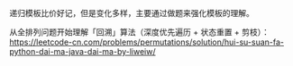 递归模板比价好记，但是变化多样，主要通过做题来强化模板的理解。

从全排列问题开始理解「回溯」算法（深度优先遍历 + 状态重置 + 剪枝）：
https://leetcode-cn.com/problems/permutations/solution/hui-su-suan-fa-python-dai-ma-java-dai-ma-by-liweiw/